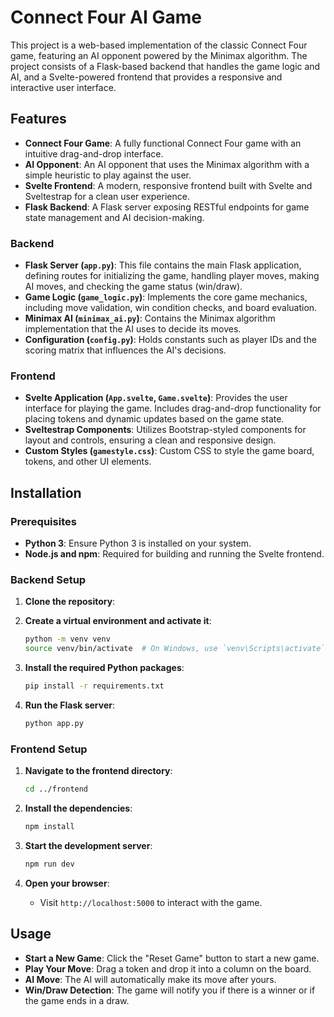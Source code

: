 # Connect Four AI Game

This project is a web-based implementation of the classic Connect Four game, featuring an AI opponent powered by the Minimax algorithm. The project consists of a Flask-based backend that handles the game logic and AI, and a Svelte-powered frontend that provides a responsive and interactive user interface.

## Features

- **Connect Four Game**: A fully functional Connect Four game with an intuitive drag-and-drop interface.
- **AI Opponent**: An AI opponent that uses the Minimax algorithm with a simple heuristic to play against the user.
- **Svelte Frontend**: A modern, responsive frontend built with Svelte and Sveltestrap for a clean user experience.
- **Flask Backend**: A Flask server exposing RESTful endpoints for game state management and AI decision-making.

### Backend

- **Flask Server (`app.py`)**: This file contains the main Flask application, defining routes for initializing the game, handling player moves, making AI moves, and checking the game status (win/draw).
- **Game Logic (`game_logic.py`)**: Implements the core game mechanics, including move validation, win condition checks, and board evaluation.
- **Minimax AI (`minimax_ai.py`)**: Contains the Minimax algorithm implementation that the AI uses to decide its moves.
- **Configuration (`config.py`)**: Holds constants such as player IDs and the scoring matrix that influences the AI's decisions.

### Frontend

- **Svelte Application (`App.svelte`, `Game.svelte`)**: Provides the user interface for playing the game. Includes drag-and-drop functionality for placing tokens and dynamic updates based on the game state.
- **Sveltestrap Components**: Utilizes Bootstrap-styled components for layout and controls, ensuring a clean and responsive design.
- **Custom Styles (`gamestyle.css`)**: Custom CSS to style the game board, tokens, and other UI elements.

## Installation

### Prerequisites

- **Python 3**: Ensure Python 3 is installed on your system.
- **Node.js and npm**: Required for building and running the Svelte frontend.

### Backend Setup

1. **Clone the repository**:

2. **Create a virtual environment and activate it**:
   ```bash
   python -m venv venv
   source venv/bin/activate  # On Windows, use `venv\Scripts\activate`
   ```

3. **Install the required Python packages**:
   ```bash
   pip install -r requirements.txt
   ```

4. **Run the Flask server**:
   ```bash
   python app.py
   ```

### Frontend Setup

1. **Navigate to the frontend directory**:
   ```bash
   cd ../frontend
   ```

2. **Install the dependencies**:
   ```bash
   npm install
   ```

3. **Start the development server**:
   ```bash
   npm run dev
   ```

4. **Open your browser**:
   - Visit `http://localhost:5000` to interact with the game.

## Usage

- **Start a New Game**: Click the "Reset Game" button to start a new game.
- **Play Your Move**: Drag a token and drop it into a column on the board.
- **AI Move**: The AI will automatically make its move after yours.
- **Win/Draw Detection**: The game will notify you if there is a winner or if the game ends in a draw.